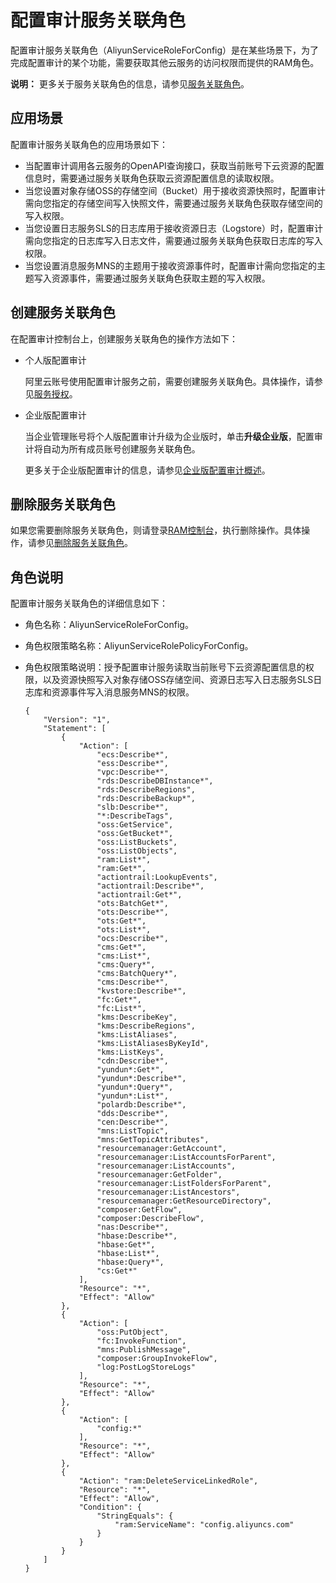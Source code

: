 # 配置审计服务关联角色

配置审计服务关联角色（AliyunServiceRoleForConfig）是在某些场景下，为了完成配置审计的某个功能，需要获取其他云服务的访问权限而提供的RAM角色。

**说明：** 更多关于服务关联角色的信息，请参见[服务关联角色](/cn.zh-CN/角色管理/服务关联角色.md)。

## 应用场景

配置审计服务关联角色的应用场景如下：

-   当配置审计调用各云服务的OpenAPI查询接口，获取当前账号下云资源的配置信息时，需要通过服务关联角色获取云资源配置信息的读取权限。
-   当您设置对象存储OSS的存储空间（Bucket）用于接收资源快照时，配置审计需向您指定的存储空间写入快照文件，需要通过服务关联角色获取存储空间的写入权限。
-   当您设置日志服务SLS的日志库用于接收资源日志（Logstore）时，配置审计需向您指定的日志库写入日志文件，需要通过服务关联角色获取日志库的写入权限。
-   当您设置消息服务MNS的主题用于接收资源事件时，配置审计需向您指定的主题写入资源事件，需要通过服务关联角色获取主题的写入权限。

## 创建服务关联角色

在配置审计控制台上，创建服务关联角色的操作方法如下：

-   个人版配置审计

    阿里云账号使用配置审计服务之前，需要创建服务关联角色。具体操作，请参见[服务授权](/cn.zh-CN/快速入门/服务授权.md)。

-   企业版配置审计

    当企业管理账号将个人版配置审计升级为企业版时，单击**升级企业版**，配置审计将自动为所有成员账号创建服务关联角色。

    更多关于企业版配置审计的信息，请参见[企业版配置审计概述](/cn.zh-CN/企业版配置审计/企业版配置审计概述.md)。


## 删除服务关联角色

如果您需要删除服务关联角色，则请登录[RAM控制台](https://ram.console.aliyun.com/)，执行删除操作。具体操作，请参见[删除服务关联角色](/cn.zh-CN/角色管理/服务关联角色.md)。

## 角色说明

配置审计服务关联角色的详细信息如下：

-   角色名称：AliyunServiceRoleForConfig。
-   角色权限策略名称：AliyunServiceRolePolicyForConfig。
-   角色权限策略说明：授予配置审计服务读取当前账号下云资源配置信息的权限，以及资源快照写入对象存储OSS存储空间、资源日志写入日志服务SLS日志库和资源事件写入消息服务MNS的权限。

    ```
    {
        "Version": "1",
        "Statement": [
            {
                "Action": [
                    "ecs:Describe*",
                    "ess:Describe*",
                    "vpc:Describe*",
                    "rds:DescribeDBInstance*",
                    "rds:DescribeRegions",
                    "rds:DescribeBackup*",
                    "slb:Describe*",
                    "*:DescribeTags",
                    "oss:GetService",
                    "oss:GetBucket*",
                    "oss:ListBuckets",
                    "oss:ListObjects",
                    "ram:List*",
                    "ram:Get*",
                    "actiontrail:LookupEvents",
                    "actiontrail:Describe*",
                    "actiontrail:Get*",
                    "ots:BatchGet*",
                    "ots:Describe*",
                    "ots:Get*",
                    "ots:List*",
                    "ocs:Describe*",
                    "cms:Get*",
                    "cms:List*",
                    "cms:Query*",
                    "cms:BatchQuery*",
                    "cms:Describe*",
                    "kvstore:Describe*",
                    "fc:Get*",
                    "fc:List*",
                    "kms:DescribeKey",
                    "kms:DescribeRegions",
                    "kms:ListAliases",
                    "kms:ListAliasesByKeyId",
                    "kms:ListKeys",
                    "cdn:Describe*",
                    "yundun*:Get*",
                    "yundun*:Describe*",
                    "yundun*:Query*",
                    "yundun*:List*",
                    "polardb:Describe*",
                    "dds:Describe*",
                    "cen:Describe*",
                    "mns:ListTopic",
                    "mns:GetTopicAttributes",
                    "resourcemanager:GetAccount",
                    "resourcemanager:ListAccountsForParent",
                    "resourcemanager:ListAccounts",
                    "resourcemanager:GetFolder",
                    "resourcemanager:ListFoldersForParent",
                    "resourcemanager:ListAncestors",
                    "resourcemanager:GetResourceDirectory",
                    "composer:GetFlow",
                    "composer:DescribeFlow",
                    "nas:Describe*",
                    "hbase:Describe*",
                    "hbase:Get*",
                    "hbase:List*",
                    "hbase:Query*",
                    "cs:Get*"
                ],
                "Resource": "*",
                "Effect": "Allow"
            },
            {
                "Action": [
                    "oss:PutObject",
                    "fc:InvokeFunction",
                    "mns:PublishMessage",
                    "composer:GroupInvokeFlow",
                    "log:PostLogStoreLogs"
                ],
                "Resource": "*",
                "Effect": "Allow"
            },
            {
                "Action": [
                    "config:*"
                ],
                "Resource": "*",
                "Effect": "Allow"
            },
            {
                "Action": "ram:DeleteServiceLinkedRole",
                "Resource": "*",
                "Effect": "Allow",
                "Condition": {
                    "StringEquals": {
                        "ram:ServiceName": "config.aliyuncs.com"
                    }
                }
            }
        ]
    }
    ```


